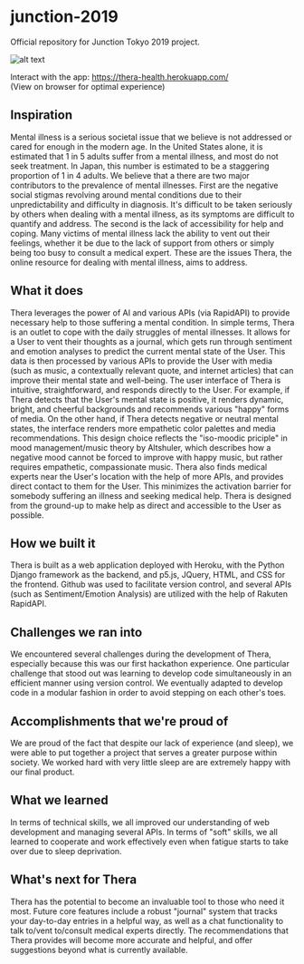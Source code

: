 # junction-2019
Official repository for Junction Tokyo 2019 project.  

![alt text](https://github.com/shoyo-inokuchi/junction-2019/blob/master/lab/figs/index.png)

Interact with the app: https://thera-health.herokuapp.com/   
(View on browser for optimal experience)

## Inspiration
Mental illness is a serious societal issue that we believe is not addressed or cared for enough in the modern age. In the United States alone, it is estimated that 1 in 5 adults suffer from a mental illness, and most do not seek treatment. In Japan, this number is estimated to be a staggering proportion of 1 in 4 adults. We believe that a there are two major contributors to the prevalence of mental illnesses. First are the negative social stigmas revolving around mental conditions due to their unpredictability and difficulty in diagnosis. It's difficult to be taken seriously by others when dealing with a mental illness, as its symptoms are difficult to quantify and address. The second is the lack of accessibility for help and coping. Many victims of mental illness lack the ability to vent out their feelings, whether it be due to the lack of support from others or simply being too busy to consult a medical expert. These are the issues Thera, the online resource for dealing with mental illness, aims to address.

## What it does
Thera leverages the power of AI and various APIs (via RapidAPI) to provide necessary help to those suffering a mental condition. In simple terms, Thera is an outlet to cope with the daily struggles of mental illnesses. It allows for a User to vent their thoughts as a journal, which gets run through sentiment and emotion analyses to predict the current mental state of the User. This data is then processed by various APIs to provide the User with media (such as music, a contextually relevant quote, and internet articles) that can improve their mental state and well-being. The user interface of Thera is intuitive, straightforward, and responds directly to the User. For example, if Thera detects that the User's mental state is positive, it renders dynamic, bright, and cheerful backgrounds and recommends various "happy" forms of media. On the other hand, if Thera detects negative or neutral mental states, the interface renders more empathetic color palettes and media recommendations. This design choice reflects the "iso-moodic priciple" in mood management/music theory by Altshuler, which describes how a negative mood cannot be forced to improve with happy music, but rather requires empathetic, compassionate music. Thera also finds medical experts near the User's location with the help of more APIs, and provides direct contact to them for the User. This minimizes the activation barrier for somebody suffering an illness and seeking medical help. Thera is designed from the ground-up to make help as direct and accessible to the User as possible.

## How we built it
Thera is built as a web application deployed with Heroku, with the Python Django framework as the backend, and p5.js, JQuery, HTML, and CSS for the frontend. Github was used to facilitate version control, and several APIs (such as Sentiment/Emotion Analysis) are utilized with the help of Rakuten RapidAPI.

## Challenges we ran into
We encountered several challenges during the development of Thera, especially because this was our first hackathon experience. One particular challenge that stood out was learning to develop code simultaneously in an efficient manner using version control. We eventually adapted to develop code in a modular fashion in order to avoid stepping on each other's toes.

## Accomplishments that we're proud of
We are proud of the fact that despite our lack of experience (and sleep), we were able to put together a project that serves a greater purpose within society. We worked hard with very little sleep are are extremely happy with our final product.

## What we learned
In terms of technical skills, we all improved our understanding of web development and managing several APIs. In terms of "soft" skills, we all learned to cooperate and work effectively even when fatigue starts to take over due to sleep deprivation.

## What's next for Thera
Thera has the potential to become an invaluable tool to those who need it most. Future core features include a robust "journal" system that tracks your day-to-day entries in a helpful way, as well as a chat functionality to talk to/vent to/consult medical experts directly. The recommendations that Thera provides will become more accurate and helpful, and offer suggestions beyond what is currently available.
